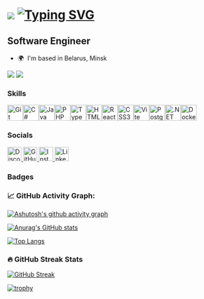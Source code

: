 ![](https://user-images.githubusercontent.com/18350557/176309783-0785949b-9127-417c-8b55-ab5a4333674e.gif) [![Typing SVG](https://readme-typing-svg.herokuapp.com?color=%2336BCF7&lines=My+Name+is+Andrey+Krutko)](https://git.io/typing-svg)
=====================================================================================================================================

Software Engineer
-----------------

* 🌍  I'm based in Belarus, Minsk

<p align="left">
    <a href="https://www.github.com/Old-Butt-Gold" target="_blank" rel="noreferrer"><img
    src="https://img.shields.io/github/followers/Old-Butt-Gold?logo=github&style=for-the-badge&color=0891b2&labelColor=1c1917" /></a>
    <a href="https://www.github.com/Old-Butt-Gold" target="_blank" rel="noreferrer"><img
    src="https://komarev.com/ghpvc/?username=Old-Butt-Gold?logo=github&style=for-the-badge&color=0891b2&labelColor=1c1917")" /></a>
</p>

### Skills


<p align="left">
<a href="https://git-scm.com/" target="_blank" rel="noreferrer"><img src="https://raw.githubusercontent.com/danielcranney/readme-generator/main/public/icons/skills/git-colored.svg" width="36" height="36" alt="Git" /></a><a href="https://docs.microsoft.com/en-us/dotnet/csharp/" target="_blank" rel="noreferrer"><img src="https://raw.githubusercontent.com/danielcranney/readme-generator/main/public/icons/skills/csharp-colored.svg" width="36" height="36" alt="C#" /></a><a href="https://www.oracle.com/java/" target="_blank" rel="noreferrer"><img src="https://raw.githubusercontent.com/danielcranney/readme-generator/main/public/icons/skills/java-colored.svg" width="36" height="36" alt="Java" /></a><a href="https://www.php.net/" target="_blank" rel="noreferrer"><img src="https://raw.githubusercontent.com/danielcranney/readme-generator/main/public/icons/skills/php-colored.svg" width="36" height="36" alt="PHP" /></a><a href="https://www.typescriptlang.org/" target="_blank" rel="noreferrer"><img src="https://raw.githubusercontent.com/danielcranney/readme-generator/main/public/icons/skills/typescript-colored.svg" width="36" height="36" alt="TypeScript" /></a><a href="https://developer.mozilla.org/en-US/docs/Glossary/HTML5" target="_blank" rel="noreferrer"><img src="https://raw.githubusercontent.com/danielcranney/readme-generator/main/public/icons/skills/html5-colored.svg" width="36" height="36" alt="HTML5" /></a><a href="https://reactjs.org/" target="_blank" rel="noreferrer"><img src="https://raw.githubusercontent.com/danielcranney/readme-generator/main/public/icons/skills/react-colored.svg" width="36" height="36" alt="React" /></a><a href="https://www.w3.org/TR/CSS/#css" target="_blank" rel="noreferrer"><img src="https://raw.githubusercontent.com/danielcranney/readme-generator/main/public/icons/skills/css3-colored.svg" width="36" height="36" alt="CSS3" /></a><a href="https://vitejs.dev/" target="_blank" rel="noreferrer"><img src="https://raw.githubusercontent.com/danielcranney/readme-generator/main/public/icons/skills/vite-colored.svg" width="36" height="36" alt="Vite" /></a><a href="https://www.postgresql.org/" target="_blank" rel="noreferrer"><img src="https://raw.githubusercontent.com/danielcranney/readme-generator/main/public/icons/skills/postgresql-colored.svg" width="36" height="36" alt="PostgreSQL" /></a><a href="https://dotnet.microsoft.com/en-us/" target="_blank" rel="noreferrer"><img src="https://raw.githubusercontent.com/danielcranney/readme-generator/main/public/icons/skills/dot-net-colored.svg" width="36" height="36" alt=".NET" /></a><a href="https://www.docker.com/" target="_blank" rel="noreferrer"><img src="https://raw.githubusercontent.com/danielcranney/readme-generator/main/public/icons/skills/docker-colored.svg" width="36" height="36" alt="Docker" /></a>
</p>


### Socials

<p align="left">
  <a href="https://discord.com/users/Old-Butt-Gold" target="_blank" rel="noreferrer">
    <img src="https://raw.githubusercontent.com/danielcranney/readme-generator/main/public/icons/socials/discord.svg" width="32" height="32" alt="Discord">
  </a>
  <a href="https://www.github.com/Old-Butt-Gold" target="_blank" rel="noreferrer">
    <img src="https://raw.githubusercontent.com/danielcranney/readme-generator/main/public/icons/socials/github.svg" width="32" height="32" alt="GitHub">
  </a>
  <a href="http://www.instagram.com/hyper_x_prorok" target="_blank" rel="noreferrer">
    <img src="https://raw.githubusercontent.com/danielcranney/readme-generator/main/public/icons/socials/instagram.svg" width="32" height="32" alt="Instagram">
  </a>
  <a href="https://www.linkedin.com/in/andrey-krutko" target="_blank" rel="noreferrer">
    <img src="https://raw.githubusercontent.com/danielcranney/readme-generator/main/public/icons/socials/linkedin.svg" width="32" height="32" alt="LinkedIn">
  </a>
</p>


### Badges

### 📈 GitHub Activity Graph:
[![Ashutosh's github activity graph](https://github-readme-activity-graph.vercel.app/graph?username=Old-Butt-Gold&theme=github-compact)](https://github.com/ashutosh00710/github-readme-activity-graph)

[![Anurag's GitHub stats](https://github-readme-stats.vercel.app/api?username=Old-Butt-Gold&show_icons=true&theme=algolia)](https://github.com/anuraghazra/github-readme-stats)

[![Top Langs](https://github-readme-stats.vercel.app/api/top-langs/?username=Old-Butt-Gold&size_weight=0.5&count_weight=0.5&layout=donut)](https://github.com/anuraghazra/github-readme-stats)

### 🔥 GitHub Streak Stats
[![GitHub Streak](https://github-readme-streak-stats.herokuapp.com/?user=Old-Butt-Gold&theme=tokyonight-duo)](https://git.io/streak-stats)

[![trophy](https://github-profile-trophy.vercel.app/?username=Old-Butt-Gold&theme=tokyonight)](https://github.com/ryo-ma/github-profile-trophy)


